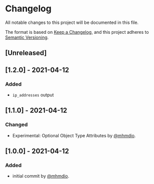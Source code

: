 # Changelog

All notable changes to this project will be documented in this file.

The format is based on [Keep a Changelog](https://keepachangelog.com/en/1.0.0/),
and this project adheres to [Semantic Versioning](https://semver.org/spec/v2.0.0.html).

## [Unreleased]

## [1.2.0] - 2021-04-12

### Added

- `ip_addresses` output

## [1.1.0] - 2021-04-12

### Changed

- Experimental: Optional Object Type Attributes by [@mhmdio](https://github.com/mhmdio).

## [1.0.0] - 2021-04-12

### Added

- initial commit by [@mhmdio](https://github.com/mhmdio).
